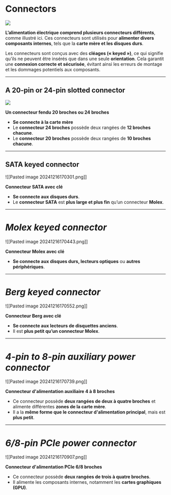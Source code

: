 

# Connectors

<img  src="C:\Users\anesc\OneDrive\Bureau\GIT_MNS\prise-de-notes-ANESC0\images\Cisco\Pasted image 20241216170022.png">


**L’alimentation électrique comprend plusieurs connecteurs différents**, comme illustré ici. Ces connecteurs sont utilisés pour **alimenter divers composants internes**, tels que la **carte mère et les disques durs**.

Les connecteurs sont conçus avec des **cléages (« keyed »)**, ce qui signifie qu’ils ne peuvent être insérés que dans une seule **orientation**. Cela garantit une **connexion correcte et sécurisée**, évitant ainsi les erreurs de montage et les dommages potentiels aux composants.




<div style="page-break-before: always;"></div>

-----



## <h2 class="center-text">A 20-pin or 24-pin slotted connector</h2>

<img class="img-center" src="C:\Users\anesc\OneDrive\Bureau\GIT_MNS\prise-de-notes-ANESC0\images\Cisco\Pasted image 20241216170209.png">


**Un connecteur fendu 20 broches ou 24 broches**

- **Se connecte à la carte mère**
- Le **connecteur 24 broches** possède deux rangées de **12 broches chacune**.
- Le **connecteur 20 broches** possède deux rangées de **10 broches chacune**.



-----

## <h2>SATA keyed connector</h2>


![[Pasted image 20241216170301.png]]

**Connecteur SATA avec clé**

- **Se connecte aux disques durs**.
- Le **connecteur SATA** est **plus large et plus fin** qu’un connecteur **Molex**.



---


# *Molex keyed connector*

![[Pasted image 20241216170443.png]]

**Connecteur Molex avec clé**

- **Se connecte aux disques durs, lecteurs optiques** ou **autres périphériques**.


------


# *Berg keyed connector*


![[Pasted image 20241216170552.png]]


**Connecteur Berg avec clé**

- **Se connecte aux lecteurs de disquettes anciens**.
- Il est **plus petit qu’un connecteur Molex**.



----


# *4-pin to 8-pin auxiliary power connector*


![[Pasted image 20241216170739.png]]



**Connecteur d'alimentation auxiliaire 4 à 8 broches**

- Ce connecteur possède **deux rangées de deux à quatre broches** et alimente différentes **zones de la carte mère**.
- Il a la **même forme que le connecteur d'alimentation principal**, mais est **plus petit**.



----


# *6/8-pin PCIe power connector*


![[Pasted image 20241216170907.png]]

**Connecteur d'alimentation PCIe 6/8 broches**

- Ce connecteur possède **deux rangées de trois à quatre broches**.
- Il alimente les composants internes, notamment les **cartes graphiques (GPU)**.

